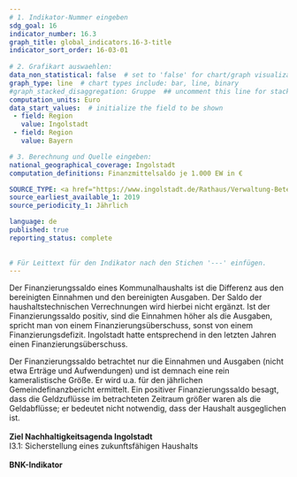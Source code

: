 ```yaml
---
# 1. Indikator-Nummer eingeben 
sdg_goal: 16 
indicator_number: 16.3
graph_title: global_indicators.16-3-title
indicator_sort_order: 16-03-01
 
# 2. Grafikart auswaehlen: 
data_non_statistical: false  # set to 'false' for chart/graph visualization 
graph_type: line  # chart types include: bar, line, binary 
#graph_stacked_disaggregation: Gruppe  ## uncomment this line for stacked bars. eplace 'Geschlecht' with the field of aggregation. 
computation_units: Euro
data_start_values:  # initialize the field to be shown  
 - field: Region 
   value: Ingolstadt 
 - field: Region 
   value: Bayern 

# 3. Berechnung und Quelle eingeben: 
national_geographical_coverage: Ingolstadt
computation_definitions: Finanzmittelsaldo je 1.000 EW in €

SOURCE_TYPE: <a href="https://www.ingolstadt.de/Rathaus/Verwaltung-Beteiligung/%C3%84mter-Referate/index.php?object=tx%7C2789.1&ModID=9&FID=465.78.1">Kämmerei der Stadt Ingolstadt</a>  # data source  
source_earliest_available_1: 2019
source_periodicity_1: Jährlich

language: de   
published: true 
reporting_status: complete
 
 
# Für Leittext für den Indikator nach den Stichen '---' einfügen. 
---
```

Der Finanzierungssaldo eines Kommunalhaushalts ist die Differenz aus den bereinigten Einnahmen und den bereinigten Ausgaben. Der Saldo der haushaltstechnischen Verrechnungen wird hierbei nicht ergänzt. Ist der Finanzierungssaldo positiv, sind die Einnahmen höher als die Ausgaben, spricht man von einem Finanzierungsüberschuss, sonst von einem Finanzierungsdefizit. Ingolstadt hatte entsprechend in den letzten Jahren einen Finanzierungsüberschuss.

Der Finanzierungssaldo betrachtet nur die Einnahmen und Ausgaben (nicht etwa Erträge und Aufwendungen) und ist demnach eine rein kameralistische Größe. Er wird u.a. für den jährlichen Gemeindefinanzbericht ermittelt. Ein positiver Finanzierungssaldo besagt, dass die Geldzuflüsse im betrachteten Zeitraum größer waren als die Geldabflüsse; er bedeutet nicht notwendig, dass der Haushalt ausgeglichen ist.<br>
<br>
<b>Ziel Nachhaltigkeitsagenda Ingolstadt</b><br>
I3.1: Sicherstellung eines zukunftsfähigen Haushalts <br>
<br>
<b>BNK-Indikator</b>
